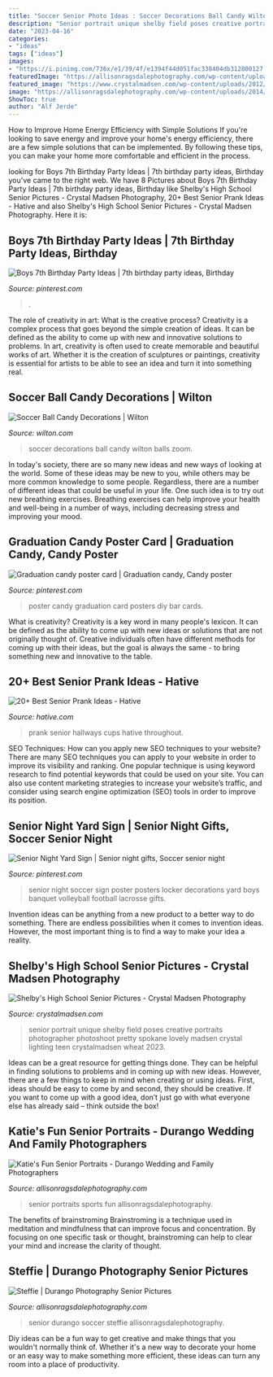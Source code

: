 ```yaml
---
title: "Soccer Senior Photo Ideas : Soccer Decorations Ball Candy Wilton Balls Zoom"
description: "Senior portrait unique shelby field poses creative portraits photographer photoshoot pretty spokane lovely madsen crystal lighting teen crystalmadsen wheat 2023"
date: "2023-04-16"
categories:
- "ideas"
tags: ["ideas"]
images:
- "https://i.pinimg.com/736x/e1/39/4f/e1394f44d051fac338404db312800127.jpg"
featuredImage: "https://allisonragsdalephotography.com/wp-content/uploads/2014/03/allisonragsdalephotography-7718-681x1024.jpg"
featured_image: "https://www.crystalmadsen.com/wp-content/uploads/2012/09/Creative-Spokane-Photographer_003-682x1024.jpg"
image: "https://allisonragsdalephotography.com/wp-content/uploads/2014/03/allisonragsdalephotography-7718-681x1024.jpg"
ShowToc: true
author: "Alf Jerde"
---
```



How to Improve Home Energy Efficiency with Simple Solutions
If you're looking to save energy and improve your home's energy efficiency, there are a few simple solutions that can be implemented. By following these tips, you can make your home more comfortable and efficient in the process.

	

		
looking for Boys 7th Birthday Party Ideas | 7th birthday party ideas, Birthday you've came to the right web. We have 8 Pictures about Boys 7th Birthday Party Ideas | 7th birthday party ideas, Birthday like Shelby&#039;s High School Senior Pictures - Crystal Madsen Photography, 20+ Best Senior Prank Ideas - Hative and also Shelby&#039;s High School Senior Pictures - Crystal Madsen Photography. Here it is:
		
    
## Boys 7th Birthday Party Ideas | 7th Birthday Party Ideas, Birthday

<img loading=lazy src="https://i.pinimg.com/736x/ca/fa/15/cafa15b0dbf720225fed343cffa36a0a.jpg" onerror="this.onerror=null;this.src='https://tse4.mm.bing.net/th?id=OIP.R8FAM04-p_-Kn9JVwmyUXAHaNK&amp;pid=15.1';" alt="Boys 7th Birthday Party Ideas | 7th birthday party ideas, Birthday">

_Source: pinterest.com_

>. 

	

The role of creativity in art: What is the creative process?
Creativity is a complex process that goes beyond the simple creation of ideas. It can be defined as the ability to come up with new and innovative solutions to problems. In art, creativity is often used to create memorable and beautiful works of art. Whether it is the creation of sculptures or paintings, creativity is essential for artists to be able to see an idea and turn it into something real.

    
## Soccer Ball Candy Decorations | Wilton

<img loading=lazy src="https://www.wilton.com/dw/image/v2/AAWA_PRD/on/demandware.static/-/Sites-wilton-product-master/default/dw8d57752e/images/product/710-477/710-477SoBaDoMa1501171.jpg?sw=1440&amp;sh=750&amp;sm=fit" onerror="this.onerror=null;this.src='https://tse3.mm.bing.net/th?id=OIP.1xoL-7sOmQHBPzL8bIp_aQHaHa&amp;pid=15.1';" alt="Soccer Ball Candy Decorations | Wilton">

_Source: wilton.com_

>soccer decorations ball candy wilton balls zoom. 

	

In today's society, there are so many new ideas and new ways of looking at the world. Some of these ideas may be new to you, while others may be more common knowledge to some people. Regardless, there are a number of different ideas that could be useful in your life. One such idea is to try out new breathing exercises. Breathing exercises can help improve your health and well-being in a number of ways, including decreasing stress and improving your mood.

    
## Graduation Candy Poster Card | Graduation Candy, Candy Poster

<img loading=lazy src="https://i.pinimg.com/736x/e1/39/4f/e1394f44d051fac338404db312800127.jpg" onerror="this.onerror=null;this.src='https://tse4.mm.bing.net/th?id=OIP.6VAsl_D-bU7GdyQ-ZlmWqgHaJ3&amp;pid=15.1';" alt="Graduation candy poster card | Graduation candy, Candy poster">

_Source: pinterest.com_

>poster candy graduation card posters diy bar cards. 

	

What is creativity?
Creativity is a key word in many people's lexicon. It can be defined as the ability to come up with new ideas or solutions that are not originally thought of. Creative individuals often have different methods for coming up with their ideas, but the goal is always the same - to bring something new and innovative to the table.

    
## 20+ Best Senior Prank Ideas - Hative

<img loading=lazy src="https://hative.com/wp-content/uploads/2014/04/senior-prank-ideas/8-cups-hallways-of-the-high-school.jpg" onerror="this.onerror=null;this.src='https://tse2.mm.bing.net/th?id=OIP.SkabdnXgoRjwvG_-iQbiBQHaJ6&amp;pid=15.1';" alt="20+ Best Senior Prank Ideas - Hative">

_Source: hative.com_

>prank senior hallways cups hative throughout. 

	

SEO Techniques: How can you apply new SEO techniques to your website?
There are many SEO techniques you can apply to your website in order to improve its visibility and ranking. One popular technique is using keyword research to find potential keywords that could be used on your site. You can also use content marketing strategies to increase your website’s traffic, and consider using search engine optimization (SEO) tools in order to improve its position.

    
## Senior Night Yard Sign | Senior Night Gifts, Soccer Senior Night

<img loading=lazy src="https://i.pinimg.com/736x/31/da/48/31da48309a888744ce2587c50decc12f--senior-night-soccer-senior-night-posters.jpg" onerror="this.onerror=null;this.src='https://tse4.mm.bing.net/th?id=OIP.TSYXN4gF3XGEkN2HpW40OgHaJ3&amp;pid=15.1';" alt="Senior Night Yard Sign | Senior night gifts, Soccer senior night">

_Source: pinterest.com_

>senior night soccer sign poster posters locker decorations yard boys banquet volleyball football lacrosse gifts. 

	

Invention ideas can be anything from a new product to a better way to do something. There are endless possibilities when it comes to invention ideas. However, the most important thing is to find a way to make your idea a reality.

    
## Shelby&#039;s High School Senior Pictures - Crystal Madsen Photography

<img loading=lazy src="https://www.crystalmadsen.com/wp-content/uploads/2012/09/Creative-Spokane-Photographer_003-682x1024.jpg" onerror="this.onerror=null;this.src='https://tse4.mm.bing.net/th?id=OIP.V8581S8tRhBCc5CGjdv-EgHaLH&amp;pid=15.1';" alt="Shelby&#039;s High School Senior Pictures - Crystal Madsen Photography">

_Source: crystalmadsen.com_

>senior portrait unique shelby field poses creative portraits photographer photoshoot pretty spokane lovely madsen crystal lighting teen crystalmadsen wheat 2023. 

	

Ideas can be a great resource for getting things done. They can be helpful in finding solutions to problems and in coming up with new ideas. However, there are a few things to keep in mind when creating or using ideas. First, ideas should be easy to come by and second, they should be creative. If you want to come up with a good idea, don’t just go with what everyone else has already said – think outside the box!

    
## Katie&#039;s Fun Senior Portraits - Durango Wedding And Family Photographers

<img loading=lazy src="https://allisonragsdalephotography.com/wp-content/uploads/2014/03/allisonragsdalephotography-7718-681x1024.jpg" onerror="this.onerror=null;this.src='https://tse3.mm.bing.net/th?id=OIP.Q7HR-HqMrleGDDbXphjWPgHaLI&amp;pid=15.1';" alt="Katie&#039;s Fun Senior Portraits - Durango Wedding and Family Photographers">

_Source: allisonragsdalephotography.com_

>senior portraits sports fun allisonragsdalephotography. 

	

The benefits of brainstroming
Brainstroming is a technique used in meditation and mindfulness that can improve focus and concentration. By focusing on one specific task or thought, brainstroming can help to clear your mind and increase the clarity of thought.

    
## Steffie | Durango Photography Senior Pictures

<img loading=lazy src="http://allisonragsdalephotography.com/wp-content/uploads/2013/05/allisonragsdalephotography-11.jpg" onerror="this.onerror=null;this.src='https://tse4.mm.bing.net/th?id=OIP.ZEzp4iK0rZP84jD_ZeQsTAHaLI&amp;pid=15.1';" alt="Steffie | Durango Photography Senior Pictures">

_Source: allisonragsdalephotography.com_

>senior durango soccer steffie allisonragsdalephotography. 

	

Diy ideas can be a fun way to get creative and make things that you wouldn't normally think of. Whether it's a new way to decorate your home or an easy way to make something more efficient, these ideas can turn any room into a place of productivity.

